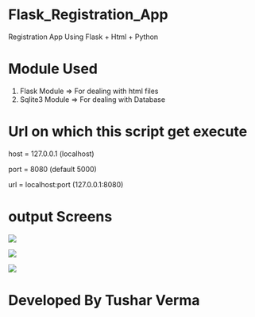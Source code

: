 # Flask_Registration_App
Registration App Using Flask + Html + Python

# Module Used

1. Flask Module => For dealing with html files
2. Sqlite3 Module => For dealing with Database

# Url on which this script get execute
host = 127.0.0.1 (localhost)

port = 8080 (default 5000)

url = localhost:port (127.0.0.1:8080)

# output Screens

![](https://drive.google.com/open?id=12Cyi4r-CRINpd7tmpyayzzEBU9KSCSuF)

![](https://drive.google.com/open?id=1F8PghHJu2pSRCNoiSvGycdgwqjWDguf-)

![](https://drive.google.com/open?id=1F8PghHJu2pSRCNoiSvGycdgwqjWDguf-)

# Developed By Tushar Verma
